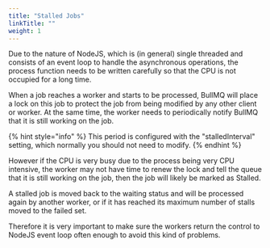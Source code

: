 ```yaml
---
title: "Stalled Jobs"
linkTitle: ""
weight: 1
---
```


Due to the nature of NodeJS, which is \(in general\) single threaded and consists of an event loop to handle the asynchronous operations, the process function needs to be written carefully so that the CPU is not occupied for a long time.

When a job reaches a worker and starts to be processed, BullMQ will place a lock on this job to protect the job from being modified by any other client or worker. At the same time, the worker needs to periodically notify BullMQ that it is still working on the job.

{% hint style="info" %}
This period is configured with the "stalledInterval" setting, which normally you should not need to modify.
{% endhint %}

However if the CPU is very busy due to the process being very CPU intensive, the worker may not have time to renew the lock and tell the queue that it is still working on the job, then the job will likely be marked as Stalled.

A stalled job is moved back to the waiting status and will be processed again by another worker, or if it has reached its maximum number of stalls moved to the failed set.

Therefore it is very important to make sure the workers return the control to NodeJS event loop often enough to avoid this kind of problems.
